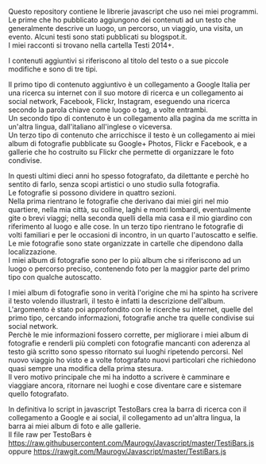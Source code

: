 Questo repository contiene le librerie javascript che uso nei miei programmi.  
Le prime che ho pubblicato aggiungono dei contenuti ad un testo che generalmente descrive un luogo, un percorso, un viaggio, una visita, un evento. Alcuni testi sono stati pubblicati su blogspot.it.  
I miei racconti si trovano nella cartella Testi 2014+.  

I contenuti aggiuntivi si riferiscono al titolo del testo o a sue piccole modifiche e sono di tre tipi.

Il primo tipo di contenuto aggiuntivo è un collegamento a Google Italia per una ricerca su internet con il suo motore di ricerca e un collegamento ai social network, Facebook, Flickr, Instagram, eseguendo una ricerca secondo la parola chiave come luogo o tag, a volte entrambi.  
Un secondo tipo di contenuto è un collegamento alla pagina da me scritta in un'altra lingua, dall'italiano all'inglese o viceversa.  
Un terzo tipo di contenuto che arricchisce il testo è un collegamento ai miei album di fotografie pubblicate su Google+ Photos, Flickr e Facebook, e a gallerie che ho costruito su Flickr che permette di organizzare le foto condivise.

In questi ultimi dieci anni ho spesso fotografato, da dilettante e perchè ho sentito di farlo, senza scopi artistici o uno studio sulla fotografia.  
Le fotografie si possono dividere in quattro sezioni.  
Nella prima rientrano le fotografie che derivano dai miei giri nel mio quartiere, nella mia città, su colline, laghi e monti lombardi, eventualmente gite o brevi viaggi; nella seconda quelli della mia casa e il mio giardino con riferimento al luogo e alle cose. In un terzo tipo rientrano le fotografie di volti familiari e per le occasioni di incontro, in un quarto l'autoscatto e selfie.  
Le mie fotografie sono state organizzate in cartelle che dipendono dalla localizzazione.  
I miei album di fotografie sono per lo più album che si riferiscono ad un luogo o percorso preciso, contenendo foto per la maggior parte del primo tipo con qualche autoscatto.

I miei album di fotografie sono in verità l'origine che mi ha spinto ha scrivere il testo volendo illustrarli, il testo è infatti la descrizione dell'album.  
L'argomento è stato poi approfondito con le ricerche su internet, quelle del primo tipo, cercando informazioni, fotografie anche tra quelle condivise sui social network.   
Perchè le mie informazioni fossero corrette, per migliorare i miei album di fotografie e renderli più completi con fotografie mancanti con aderenza al testo già scritto sono spesso ritornato sui luoghi ripetendo percorsi. Nel nuovo viaggio ho visto e a volte fotografato nuovi particolari che richiedono quasi sempre una modifica della prima stesura.  
Il vero motivo principale che mi ha indotto a scrivere è camminare e viaggiare ancora, ritornare nei luoghi e cose diventare care e sistemare quello fotografato.  

In definitiva lo script in javascript TestoBars crea la barra di ricerca con il collegamento a Google e ai social, il collegamento ad un'altra lingua, la barra ai miei album di foto e alle gallerie.  
Il file raw per TestoBars è https://raw.githubusercontent.com/Maurogv/Javascript/master/TestiBars.js oppure https://rawgit.com/Maurogv/Javascript/master/TestiBars.js
